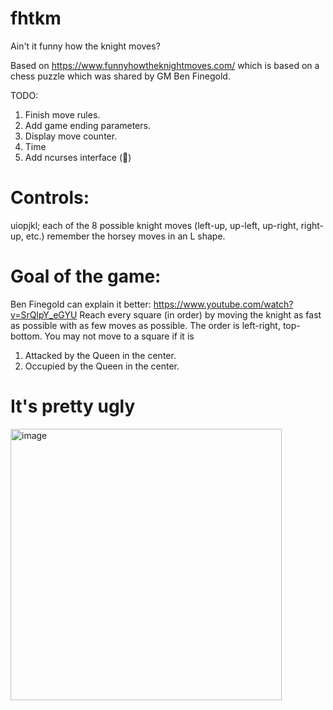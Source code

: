 # fhtkm
Ain't it funny how the knight moves?

Based on https://www.funnyhowtheknightmoves.com/ which is based on a chess puzzle which was shared by GM Ben Finegold.

TODO:
1. Finish move rules.
2. Add game ending parameters.
3. Display move counter.
4. Time
5. Add ncurses interface (🤮)

# Controls:
uiopjkl; each of the 8 possible knight moves (left-up, up-left, up-right, right-up, etc.)
remember the horsey moves in an L shape.

# Goal of the game:
Ben Finegold can explain it better: https://www.youtube.com/watch?v=SrQlpY_eGYU
Reach every square (in order) by moving the knight as fast as possible with as few moves as possible. The order is left-right, top-bottom.
You may not move to a square if it is
1. Attacked by the Queen in the center.
2. Occupied by the Queen in the center.



# It's pretty ugly
<img width="434" alt="image" src="https://user-images.githubusercontent.com/22331869/201496388-9353d402-9884-4fc8-a6de-9644f3b03c50.png">
